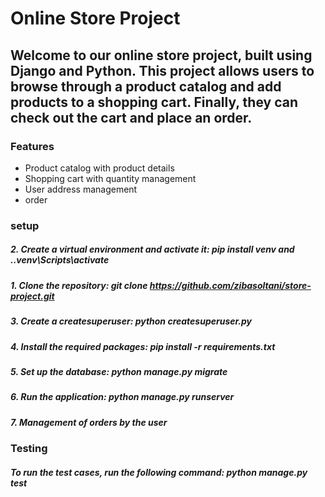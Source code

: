 # Online Store Project

**Welcome to our online store project, built using Django and Python. This project allows users to browse through a product catalog and add products to a shopping cart. Finally, they can check out the cart and place an order.**
------------------
### Features
+  Product catalog with product details
+  Shopping cart with quantity management
+  User address management
+  order 
    
### setup 
   #####      2.  Create a virtual environment and activate it: pip install venv  and  .\.venv\Scripts\activate
   #####      1. Clone the repository: git clone https://github.com/zibasoltani/store-project.git 
   #####      3.  Create a createsuperuser: python createsuperuser.py  
   #####      4.  Install the required packages: pip install -r requirements.txt
   #####      5.  Set up the database: python manage.py migrate
   #####      6.  Run the application: python manage.py runserver
   #####      7.  Management of orders by the user

### Testing
   ##### To run the test cases, run the following command: python manage.py test
 
 
 



